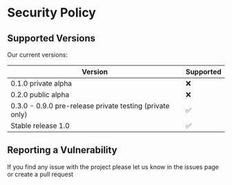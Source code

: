 # Security Policy

## Supported Versions

Our current versions: 

| Version | Supported          |
| ------- | ------------------ |
| 0.1.0 private alpha | :x:|   
| 0.2.0 public alpha   | :x:                |
| 0.3.0 - 0.9.0 pre-release private testing (private only) |:white_check_mark: |
| Stable release 1.0  | :white_check_mark:              |

## Reporting a Vulnerability

If you find any issue with the project please let us know in the issues page or create a pull request
